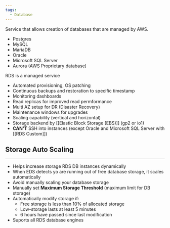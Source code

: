 ```yaml
---
tags:
  - Database
---
```

Service that allows creation of databases that are managed by AWS.
- Postgres
- MySQL
- MariaDB
- Oracle
- Microsoft SQL Server
- Aurora (AWS Proprietary database) 

RDS is a managed service
- Automated provisioning, OS patching
- Continuous backups and restoration to specific timestamp
- Monitoring dashboards
- Read replicas for improved read permformance
- Multi AZ setup for DR (Disaster Recovery)
- Maintenance windows for upgrades
- Scaling capability (vertical and horizontal)
- Storage backend by [[Elastic Block Storage (EBS)]] (gp2 or io1)
- __CAN'T__ SSH into instances (except Oracle and Microsoft SQL Server with [[RDS Custom]])

## Storage Auto Scaling
---
- Helps increase storage RDS DB instances dynamically
- When EDS detects yo are running out of free database storage, it scales automatically
- Avoid manually scaling your database storage
- Manually set __Maximum Storage Threshold__ (maximum limit for DB storage)
- Automatically modify storage if:
	- Free storage is less than 10% of allocated storage
	- Low-storage lasts at least 5 minutes
	- 6 hours have passed since last modification
- Suports all RDS database engines

